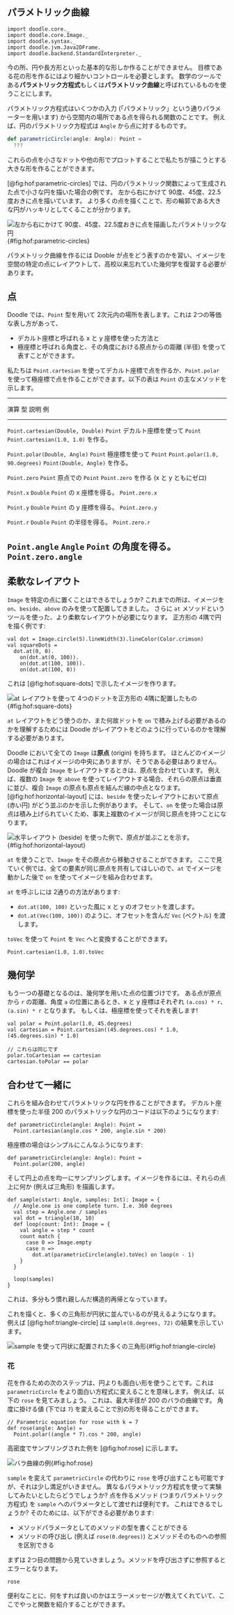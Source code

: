 ## パラメトリック曲線

```tut:invisible
import doodle.core._
import doodle.core.Image._
import doodle.syntax._
import doodle.jvm.Java2DFrame._
import doodle.backend.StandardInterpreter._
```

今の所、円や長方形といった基本的な形しか作ることができません。
目標である花の形を作るにはより細かいコントロールを必要とします。
数学のツールである**パラメトリック方程式**もしくは**パラメトリック曲線**と呼ばれているものを使うことにします。

パラメトリック方程式はいくつかの入力 (「パラメトリック」という通りパラメーターを用います) から空間内の場所である点を得られる関数のことです。
例えば、円のパラメトリック方程式は `Angle` から点に対するものです。

```scala
def parametricCircle(angle: Angle): Point =
  ???
```

これらの点を小さなドットや他の形でプロットすることで私たちが描こうとする大きな形を作ることができます。

[@fig:hof:parametric-circles] では、円のパラメトリック関数によって生成された点で小さな円を描いた場合の例です。
左から右にかけて 90度、45度、22.5度おきに点を描いています。
より多くの点を描くことで、形の輪郭である大きな円がハッキリとしてくることが分かります。

![左から右にかけて 90度、45度、22.5度おきに点を描画したパラメトリックな円](src/pages/hof/parametric-circles.pdf+svg){#fig:hof:parametric-circles}

パラメトリック曲線を作るには Dooble が点をどう表すのかを習い、イメージを空間の特定の点にレイアウトして、高校以来忘れていた幾何学を復習する必要があります。

## 点

Doodle では、`Point` 型を用いて 2次元内の場所を表します。これは 2つの等価な表し方があって、

- デカルト座標と呼ばれる x と y 座標を使った方法と
- 極座標と呼ばれる角度と、その角度における原点からの距離 (半径) を使って表すことができます。

私たちは `Point.cartesian` を使ってデカルト座標で点を作るか、`Point.polar` を使って極座標で点を作ることができます。以下の表は `Point` の主なメソッドを示します。

----------------------------------------------------------------------------------------------------------
演算                                 型      説明                          例
----------------------------------- ------- ---------------------------- ---------------------------------
`Point.cartesian(Double, Double)`   `Point` デカルト座標を使って `Point`     `Point.cartesian(1.0, 1.0)`
                                            を作る。

`Point.polar(Double, Angle)`        `Point` 極座標を使って `Point`         `Point.polar(1.0, 90.degrees)`
`Point(Double, Angle)`                      を作る。

`Point.zero`                        `Point` 原点での `Point`               `Point.zero`
                                            を作る (x と y ともにゼロ)

`Point.x`                           `Double` `Point` の x 座標を得る。      `Point.zero.x`

`Point.y`                           `Double` `Point` の y 座標を得る。      `Point.zero.y`

`Point.r`                           `Double` `Point` の半径を得る。         `Point.zero.r`

`Point.angle`                       `Angle`  `Point` の角度を得る。         `Point.zero.angle`
-----------------------------------------------------------------------------------------------------------


## 柔軟なレイアウト

`Image` を特定の点に置くことはできるでしょうか?
これまでの所は、イメージを `on`、`beside`、`above` のみを使って配置してきました。
さらに `at` メソッドというツールを使った、より柔軟なレイアウトが必要になります。
正方形の 4隅で円を描く例です:

```tut:silent:book
val dot = Image.circle(5).lineWidth(3).lineColor(Color.crimson)
val squareDots =
  dot.at(0, 0).
    on(dot.at(0, 100)).
    on(dot.at(100, 100)).
    on(dot.at(100, 0))
```

これは [@fig:hof:square-dots] で示したイメージを作ります。

![`at` レイアウトを使って 4つのドットを正方形の 4隅に配置したもの](src/pages/hof/square-dots.pdf+svg){#fig:hof:square-dots}

`at` レイアウトをどう使うのか、また何故ドットを `on` で積み上げる必要があるのかを理解するためには Doodle がレイアウトをどのように行っているのかを理解する必要があります。

Doodle において全ての `Image` は**原点** (origin) を持ちます。
ほとんどのイメージの場合はこれはイメージの中央にありますが、そうである必要はありません。
Doodle が複合 `Image` をレイアウトするときは、原点を合わせています。
例えば、複数の `Image` を `above` を使ってレイアウトする場合、それらの原点は垂直に並び、複合 `Image` の原点も原点を結んだ線の中点となります。
[@fig:hof:horizontal-layout] には、`beside` を使ったレイアウトにおいて原点 (赤い円) がどう並ぶのかを示した例があります。
そして、`on` を使った場合は原点は積み上げられていくため、事実上複数のイメージが同じ原点を持つことになります。

![水平レイアウト (`beside`) を使った例で、原点が並ぶことを示す。](src/pages/hof/horizontal-layout.pdf+svg){#fig:hof:horizontal-layout}

`at` を使うことで、`Image` をその原点から移動させることができます。
ここで見ていく例では、全ての要素が同じ原点を共有してほしいので、`at` でイメージを動かした後で `on` を使ってイメージを組み合わせます。

`at` を呼ぶしには 2通りの方法があります:

- `dot.at(100, 100)` といった風に x と y のオフセットを渡します。
- `dot.at(Vec(100, 100))` のように、オフセットを含んだ `Vec` (ベクトル)  を渡します。

`toVec` を使って `Point` を `Vec` へと変換することができます。

```tut:book
Point.cartesian(1.0, 1.0).toVec
```

## 幾何学

もう一つの基礎となるのは、幾何学を用いた点の位置づけです。
ある点が原点から `r` の距離、角度 `a` の位置にあるとき、x と y 座標はそれぞれ `(a.cos) * r`、`(a.sin) * r` となります。
もしくは、極座標を使ってそれを表します!

```tut:book
val polar = Point.polar(1.0, 45.degrees)
val cartesian = Point.cartesian((45.degrees.cos) * 1.0, (45.degrees.sin) * 1.0)

// これらは同じです
polar.toCartesian == cartesian
cartesian.toPolar == polar
```

## 合わせて一緒に

これらを組み合わせてパラメトリックな円を作ることができます。
デカルト座標を使った半径 200 のパラメトリックな円のコードは以下のようになります:

```tut:silent:book
def parametricCircle(angle: Angle): Point =
  Point.cartesian(angle.cos * 200, angle.sin * 200)
```

極座標の場合はシンプルにこんなふうになります:

```tut:silent:book
def parametricCircle(angle: Angle): Point =
  Point.polar(200, angle)
```

そして円上の点を均一にサンプリングします。イメージを作るには、それらの点上に何か (例えば三角形) を描画します。

```tut:silent:book
def sample(start: Angle, samples: Int): Image = {
  // Angle.one is one complete turn. I.e. 360 degrees
  val step = Angle.one / samples
  val dot = triangle(10, 10)
  def loop(count: Int): Image = {
    val angle = step * count
    count match {
      case 0 => Image.empty
      case n =>
        dot.at(parametricCircle(angle).toVec) on loop(n - 1)
    }
  }
  
  loop(samples)
}
```

これは、多分もう慣れ親しんだ構造的再帰となっています。

これを描くと、多くの三角形が円状に並んでいるのが見えるようになります。
例えば [@fig:hof:triangle-circle] は `sample(0.degrees, 72)` の結果を示しています。

![`sample` を使って円状に配置された多くの三角形](src/pages/hof/triangle-circle.pdf+svg){#fig:hof:triangle-circle}

### 花

花を作るための次のステップは、円よりも面白い形を使うことです。これは `parametricCircle` をより面白い方程式に変えることを意味します。
例えば、以下の `rose` を見てみましょう。
これは、最大半径が 200 のバラの曲線です。
角度に掛ける値 (下では `7`) を変えることで別の形を得ることができます。

```tut:silent:book
// Parametric equation for rose with k = 7
def rose(angle: Angle) =
  Point.polar((angle * 7).cos * 200, angle)
```

高密度でサンプリングされた例を [@fig:hof:rose] に示します。

![バラ曲線の例](src/pages/hof/rose.pdf+svg){#fig:hof:rose}

`sample` を変えて `parametricCircle` の代わりに `rose` を呼び出すことも可能ですが、それは少し満足がいきません。
異なるパラメトリック方程式を使って実験してみたいとしたらどうでしょうか?
点を作るメソッド (つまりパラメトリック方程式) を `sample` へのパラメータとして渡せれば便利です。
これはできるでしょうか?
そのためには、以下ができる必要があります:

- メソッドパラメータとしてのメソッドの型を書くことができる
- メソッドの呼び出し (例えば `rose(0.degrees)`) とメソッドそのものへの参照を区別できる

まずは 2つ目の問題から見ていきましょう。メソッドを呼び出さずに参照するとエラーとなります。

```tut:fail:book
rose
```

便利なことに、何をすれば良いのかはエラーメッセージが教えてくれていて、ここでやっと関数を紹介することができます。
